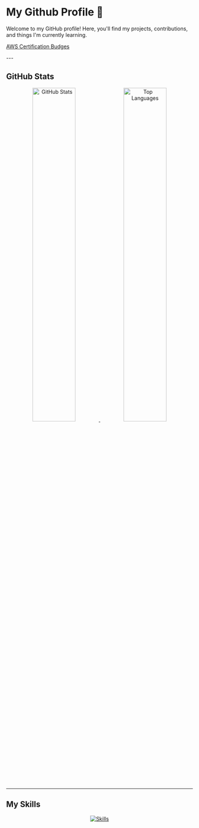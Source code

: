 # My Github Profile 👋
Welcome to my GitHub profile! Here, you'll find my projects, contributions, and things I'm currently learning.
<p>
  <a href="https://www.credly.com/users/hiroaki-sonoda.fb17d23a">AWS Certification Budges
  </a>
</p>
---

## GitHub Stats
<p align="center">
  <a href="https://github.com/anuraghazra/github-readme-stats">
    <img src="https://github-readme-stats.vercel.app/api?username=s0o-n0o&count_private=true&show_icons=true&theme=github_dark" alt="GitHub Stats" width="48%"/>
  </a>
  <a href="https://github.com/anuraghazra/github-readme-stats">
    <img src="https://github-readme-stats.vercel.app/api/top-langs/?username=s0o-n0o&layout=compact&theme=github_dark" alt="Top Languages" width="48%"/>
  </a>
</p>

---

## My Skills
<p align="center">
  <a href="https://skillicons.dev">
    <img src="https://skillicons.dev/icons?i=html,css,js,scala,django,python,nginx,postman,github,git,docker,aws&perline=15" alt="Skills"/>
  </a>
</p>
